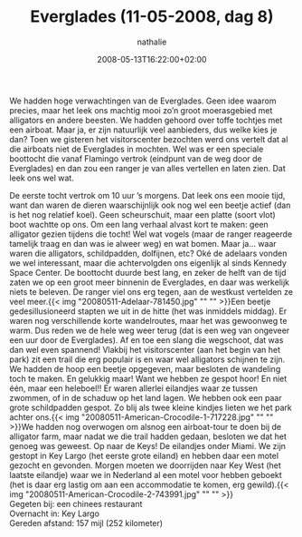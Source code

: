 ﻿---
title: Everglades (11-05-2008, dag 8)
author: nathalie
type: post
date: 2008-05-13T16:22:00+02:00
url: /weblog/2008/05/13/everglades-11-05-2008-dag-8/
commentFolder: 2008-05-13-everglades-11-05-2008-dag-8
categories:
- Vakantie
tags:
- Amerika
- Oost-kant
resources:
- src: 20080511-Adelaar-781450.jpg
- src: 20080511-American-Crocodile-1-717228.jpg
- src: 20080511-American-Crocodile-2-743991.jpg

---
We hadden hoge verwachtingen van de Everglades. Geen idee waarom precies, maar het leek ons machtig mooi zo’n groot moerasgebied met alligators en andere beesten. We hadden gehoord over toffe tochtjes met een airboat. Maar ja, er zijn natuurlijk veel aanbieders, dus welke kies je dan? Toen we gisteren het visitorscenter bezochten werd ons vertelt dat al die airboats niet de Everglades in mochten. Wel was er een speciale boottocht die vanaf Flamingo vertrok (eindpunt van de weg door de Everglades) en dan zou een ranger je van alles vertellen en laten zien. Dat leek ons wel wat.  

De eerste tocht vertrok om 10 uur ’s morgens. Dat leek ons een mooie tijd, want dan waren de dieren waarschijnlijk ook nog wel een beetje actief (dan is het nog relatief koel). Geen scheurschuit, maar een platte (soort vlot) boot wachtte op ons. Om een lang verhaal alvast kort te maken: geen alligator gezien tijdens die tocht! Wel wat vogels (maar de ranger reageerde tamelijk traag en dan was ie alweer weg) en wat bomen. Maar ja… waar waren die alligators, schildpadden, dolfijnen, etc? Oké de adelaars vonden we wel interessant, maar die achtervolgden ons eigenlijk al sinds Kennedy Space Center. De boottocht duurde best lang, en zeker de helft van de tijd zaten we op een groot meer binnenin de Everglades, en daar was werkelijk niets te beleven. De ranger viel ons erg tegen, aan de westkust vertelden ze veel meer.{{< img "20080511-Adelaar-781450.jpg" ""  "" >}}Een beetje gedesillusioneerd stapten we uit in de hitte (het was inmiddels middag). Er waren nog verschillende korte wandelroutes, maar het was gewoonweg te warm. Dus reden we de hele weg weer terug (dat is een weg van ongeveer een uur door de Everglades). Af en toe een slang die wegschoot, dat was dan wel even spannend!  Vlakbij het visitorscenter (aan het begin van het park) zit een trail die erg populair is en waar wel alligators schijnen te zijn. We hadden de hoop een beetje opgegeven, maar besloten de wandeling toch te maken. En gelukkig maar! Want we hebben ze gespot hoor! En niet één, maar een heleboel!! Er waren allerlei eilandjes waar ze tussen zwommen, of in de schaduw op het land lagen. We hebben ook een paar grote schildpadden gespot. Zo blij als twee kleine kindjes lieten we het park achter ons.{{< img "20080511-American-Crocodile-1-717228.jpg" ""  "" >}}We hadden nog overwogen om alsnog een airboat-tour te doen bij de alligator farm, maar nadat we die trail hadden gedaan, besloten we dat het genoeg was geweest. Op naar de Keys! De eilandjes onder Miami. We zijn gestopt in Key Largo (het eerste grote eiland) en hebben daar een motel gezocht en gevonden. Morgen moeten we doorrijden naar Key West (het laatste eilandje) waar we in Nederland al een motel voor hebben geboekt (het is daar erg lastig om aan een accommodatie te komen, erg gewild).{{< img "20080511-American-Crocodile-2-743991.jpg" ""  "" >}}  
Gegeten bij:  een chinees restaurant  
Overnacht in: Key Largo  
Gereden afstand: 157 mijl (252 kilometer)
